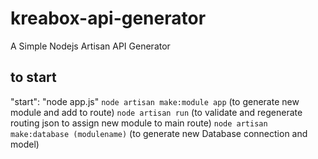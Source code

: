 # kreabox-api-generator
A Simple Nodejs Artisan API Generator
 <!-- Make How To Use --> 
 ## to start

 "start": "node app.js"
 ```node artisan make:module app``` (to generate new module and add to route)
 ```node artisan run``` (to validate and regenerate routing json to assign new module to main route)
 ```node artisan make:database (modulename)``` (to generate new Database connection and model)
